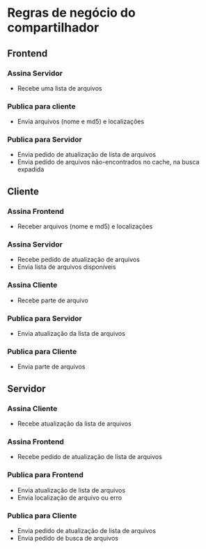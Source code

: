 Regras de negócio do compartilhador
===

Frontend
---

### Assina Servidor
- Recebe uma lista de arquivos

### Publica para cliente
- Envia arquivos (nome e md5) e localizações

### Publica para Servidor
- Envia pedido de atualização de lista de arquivos
- Envia pedido de arquivos não-encontrados no cache, na busca expadida

Cliente
---

### Assina Frontend
- Receber arquivos (nome e md5) e localizações

### Assina Servidor
- Recebe pedido de atualização de arquivos
- Envia lista de arquivos disponíveis

### Assina Cliente
- Recebe parte de arquivo

### Publica para Servidor
- Envia atualização da lista de arquivos

### Publica para Cliente
- Envia parte de arquivos

Servidor
---

### Assina Cliente
- Recebe atualização da lista de arquivos

### Assina Frontend
- Recebe pedido de atualização de lista de arquivos

### Publica para Frontend
- Envia atualização de lista de arquivos
- Envia localização de arquivo ou erro

### Publica para Cliente
- Envia pedido de atualização de lista de arquivos
- Envia pedido de busca de arquivos